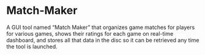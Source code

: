# Match-Maker
A GUI tool named “Match Maker” that organizes game matches for players for various games, shows their ratings for each game on real-time dashboard, and stores all that data in the disc so it can be retrieved any time the tool is launched.
